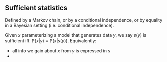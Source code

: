 ## Sufficient statistics
Defined by a Markov chain, or by a conditional independence, or by equality in a Bayesian setting (i.e. conditional independence).

Given $x$ parameterizing a model that generates data $y,$ we say $s(y)$ is sufficient iff. $\mathbb{P}(x|y)\equiv \mathbb{P}(x|s(y)).$ Equivalently:
- all info we gain about $x$ from $y$ is expressed in $s$
- 